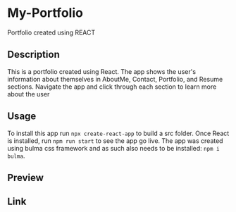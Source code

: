 # My-Portfolio
Portfolio created using REACT

## Description
This is a portfolio created using React. The app shows the user's information about themselves in  AboutMe, Contact, Portfolio, and Resume sections. Navigate the app and click through each section to learn more about the user

## Usage
To install this app run `npx create-react-app` to build a src folder. Once React is installed, run `npm run start` to see the app go live. The app was created using bulma css framework and as such also needs to be installed: `npm i bulma`. 

## Preview
<!-- how to make something downloadble with REACT
     cleaning up the files
    deploying using GH pages -->
## Link